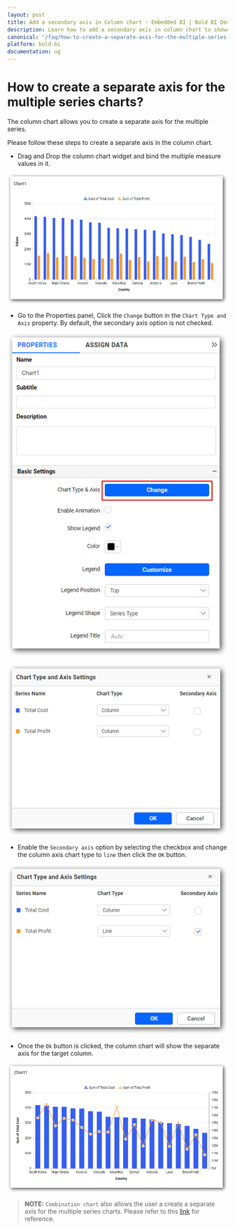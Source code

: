 ```yaml
---
layout: post
title: Add a secondary axis in Column chart - Embedded BI | Bold BI Docs
description: Learn how to add a secondary axis in column chart to showcase multiple series in separate axes using Bold BI Embedded.
canonical: "/faq/how-to-create-a-separate-axis-for-the-multiple-series-charts/"
platform: bold-bi
documentation: ug
---
```


# How to create a separate axis for the multiple series charts?

The column chart allows you to create a separate axis for the multiple series. 

Please follow these steps to create a separate axis in the column chart.

  * Drag and Drop the column chart widget and bind the multiple measure values in it.

   ![Column Chart](/static/assets/faq/images/multiple-series-in-column-chart.png)
  
  * Go to the Properties panel, Click the `Change` button in the `Chart Type and Axis` property. By default, the secondary axis option is not checked.

   ![Properties Panel](/static/assets/faq/images/click-the-change-button.png)  

   ![Chart Type And Axis Dialog](/static/assets/faq/images/chart-type-and-axis-settings-dialog-default-view.png)

  * Enable the `Secondary axis` option by selecting the checkbox and change the column axis chart type to `line` then click the `OK` button.

   ![Enable Secondary Axis](/static/assets/faq/images/chart-type-and-axis-dialog.png)

  * Once the `Ok` button is clicked, the column chart will show the separate axis for the target column.

   ![Secondary axis in Column Chart](/static/assets/faq/images/secondary-axis-in-column-chart.png)

> **NOTE:** `Combination chart` also allows the user a create a separate axis for the multiple series charts. Please refer to this <a href="/visualizing-data/visualization-widgets/combo-chart/">link</a> for reference.